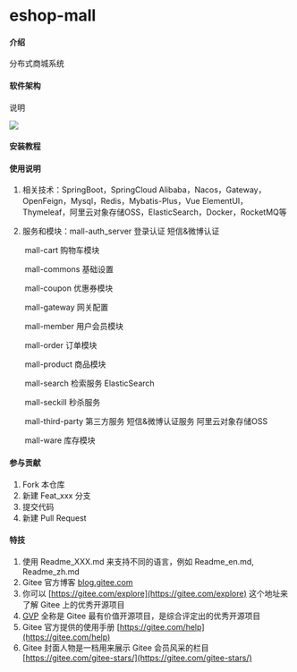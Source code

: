 # eshop-mall

#### 介绍
分布式商城系统

#### 软件架构
说明

![](https://eshopping-mall.oss-cn-hangzhou.aliyuncs.com/project/architecture.png)


#### 安装教程

#### 使用说明

1. 相关技术：SpringBoot，SpringCloud Alibaba，Nacos，Gateway，OpenFeign，Mysql，Redis，Mybatis-Plus，Vue ElementUI，Thymeleaf，阿里云对象存储OSS，ElasticSearch，Docker，RocketMQ等

2. 服务和模块：mall-auth_server    登录认证    短信&微博认证

   ​		    		   mall-cart    购物车模块

   ​					   mall-commons    基础设置

   ​					   mall-coupon    优惠券模块

   ​					   mall-gateway    网关配置

   ​					   mall-member     用户会员模块

   ​					   mall-order    订单模块

   ​					   mall-product    商品模块

   ​					   mall-search    检索服务  ElasticSearch

   ​					   mall-seckill    秒杀服务

   ​					   mall-third-party    第三方服务 短信&微博认证服务   阿里云对象存储OSS

   ​					   mall-ware    库存模块

#### 参与贡献

1.  Fork 本仓库
2.  新建 Feat_xxx 分支
3.  提交代码
4.  新建 Pull Request


#### 特技

1.  使用 Readme\_XXX.md 来支持不同的语言，例如 Readme\_en.md, Readme\_zh.md
2.  Gitee 官方博客 [blog.gitee.com](https://blog.gitee.com)
3.  你可以 [https://gitee.com/explore](https://gitee.com/explore) 这个地址来了解 Gitee 上的优秀开源项目
4.  [GVP](https://gitee.com/gvp) 全称是 Gitee 最有价值开源项目，是综合评定出的优秀开源项目
5.  Gitee 官方提供的使用手册 [https://gitee.com/help](https://gitee.com/help)
6.  Gitee 封面人物是一档用来展示 Gitee 会员风采的栏目 [https://gitee.com/gitee-stars/](https://gitee.com/gitee-stars/)
